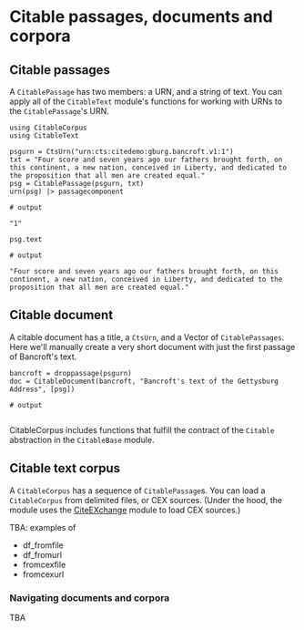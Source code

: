 # Citable passages, documents and corpora


## Citable passages

A `CitablePassage` has two members: a URN, and a string of text.  You can apply all of the `CitableText` module's functions for working with URNs to the `CitablePassage`'s URN.


```jldoctest corpus
using CitableCorpus
using CitableText

psgurn = CtsUrn("urn:cts:citedemo:gburg.bancroft.v1:1")
txt = "Four score and seven years ago our fathers brought forth, on this continent, a new nation, conceived in Liberty, and dedicated to the proposition that all men are created equal."
psg = CitablePassage(psgurn, txt)
urn(psg) |> passagecomponent

# output

"1"
```


```jldoctest corpus
psg.text

# output

"Four score and seven years ago our fathers brought forth, on this continent, a new nation, conceived in Liberty, and dedicated to the proposition that all men are created equal."
```

## Citable document

A citable document has a title, a `CtsUrn`, and a Vector of `CitablePassages`.  Here we'll manually create a very short document with just the first passage of Bancroft's text.

```jldoctest corpus
bancroft = droppassage(psgurn)
doc = CitableDocument(bancroft, "Bancroft's text of the Gettysburg Address", [psg])

# output


```
 CitableCorpus includes functions that fulfill the contract of the `Citable` abstraction in the `CitableBase` module. 

## Citable text corpus

A `CitableCorpus` has a sequence of `CitablePassage`s. You can load a `CitableCorpus` from delimited files, or CEX sources.  (Under the hood, the module uses the [CiteEXchange](https://cite-architecture.github.io/CiteEXchange.jl/stable/) module to load CEX sources.)

TBA: examples of

- df_fromfile
- df_fromurl
- fromcexfile
- fromcexurl


### Navigating documents and corpora


TBA